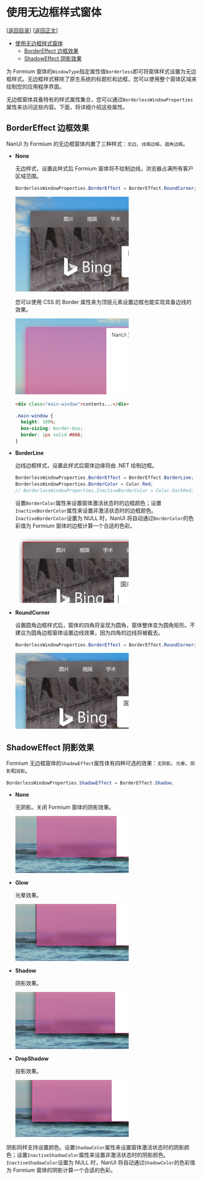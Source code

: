 # 使用无边框样式窗体

[[返回目录](README.md)] [[返回正文](nanui-formium.md#窗体样式)]

- [使用无边框样式窗体](#使用无边框样式窗体)
  - [BorderEffect 边框效果](#bordereffect-边框效果)
  - [ShadowEffect 阴影效果](#shadoweffect-阴影效果)

为 Formium 窗体的`WindowType`指定属性值`Borderless`即可将窗体样式设置为无边框样式。无边框样式移除了原生系统的标题栏和边框，您可以使用整个窗体区域来绘制您的应用程序界面。

无边框窗体具备特有的样式属性集合，您可以通过`BorderlessWindowProperties`属性来访问这些内容。下面，将详细介绍这些属性。

## BorderEffect 边框效果

NanUI 为 Formium 的无边框窗体内置了三种样式：`无边`、`线框边框`、`圆角边框`。

- **None**

  无边样式，设置此样式后 Formium 窗体将不绘制边线，浏览器占满所有客户区域范围。

  ```C#
  BorderlessWindowProperties.BorderEffect = BorderEffect.RoundCorner;
  ```

  ![None](../images/bordereffect-none.png)

  您可以使用 CSS 的 Border 属性来为顶层元素设置边框也能实现具备边线的效果。

  ![None](../images/bordereffect-none-css-border.png)

  ```html
  <div class="main-window">contents...</div>
  ```

  ```css
  .main-window {
    height: 100%;
    box-sizing: border-box;
    border: 1px solid #666;
  }
  ```

- **BorderLine**

  边线边框样式，设置此样式后窗体边缘将由 .NET 绘制边框。

  ```C#
  BorderlessWindowProperties.BorderEffect = BorderEffect.BorderLine;
  BorderlessWindowProperties.BorderColor = Color.Red;
  // BorderlessWindowProperties.InactiveBorderColor = Color.DarkRed;
  ```

  设置`BorderColor`属性来设置窗体激活状态时的边框颜色；设置`InactiveBorderColor`属性来设置非激活状态时的边框颜色。`InactiveBorderColor`设置为 NULL 时，NanUI 将自动通过`BorderColor`的色彩值为 Formium 窗体的边框计算一个合适的色彩。

  ![None](../images/bordereffect-borderline.png)

- **RoundCorner**

  设置圆角边框样式后，窗体的四角将呈现为圆角，窗体整体变为圆角矩形。不建议为圆角边框窗体设置边线效果，因为四角的边线将被截去。

  ```C#
  BorderlessWindowProperties.BorderEffect = BorderEffect.RoundCorner;
  ```

  ![None](../images/bordereffect-round-corner.png)

## ShadowEffect 阴影效果

Formium 无边框窗体的`ShadowEffect`属性体有四种可选的效果：`无阴影`、`光晕`、`阴影`和`投影`。

```C#
BorderlessWindowProperties.ShadowEffect = BorderEffect.Shadow;
```

- **None**

  无阴影。关闭 Formium 窗体的阴影效果。

  ![None](../images/shadoweffect-none.png)

- **Glow**

  光晕效果。

  ![None](../images/shadoweffect-glow.png)

- **Shadow**

  阴影效果。

  ![None](../images/shadoweffect-shadow.png)

- **DropShadow**

  投影效果。

  ![None](../images/shadoweffect-dropshadow.png)

阴影同样支持设置颜色。设置`ShadowColor`属性来设置窗体激活状态时的阴影颜色；设置`InactiveShadowColor`属性来设置非激活状态时的阴影颜色。`InactiveShadowColor`设置为 NULL 时，NanUI 将自动通过`ShadowColor`的色彩值为 Formium 窗体的阴影计算一个合适的色彩。
